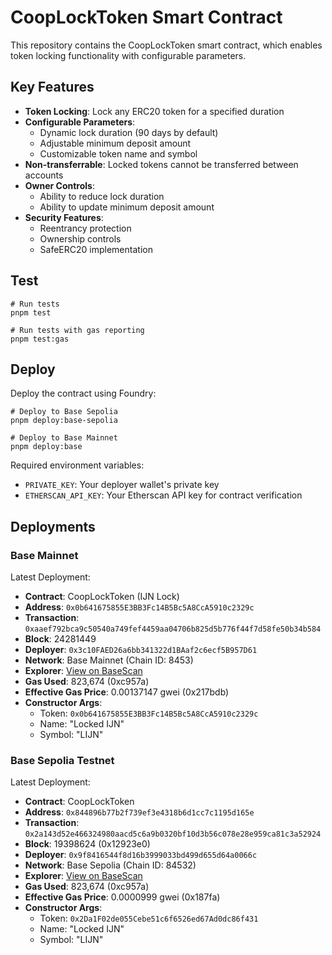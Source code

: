 # CoopLockToken Smart Contract

This repository contains the CoopLockToken smart contract, which enables token locking functionality with configurable parameters.

## Key Features

- **Token Locking**: Lock any ERC20 token for a specified duration
- **Configurable Parameters**:
  - Dynamic lock duration (90 days by default)
  - Adjustable minimum deposit amount
  - Customizable token name and symbol
- **Non-transferrable**: Locked tokens cannot be transferred between accounts
- **Owner Controls**:
  - Ability to reduce lock duration
  - Ability to update minimum deposit amount
- **Security Features**:
  - Reentrancy protection
  - Ownership controls
  - SafeERC20 implementation

## Test

```shell
# Run tests
pnpm test

# Run tests with gas reporting
pnpm test:gas
```

## Deploy

Deploy the contract using Foundry:

```shell
# Deploy to Base Sepolia
pnpm deploy:base-sepolia

# Deploy to Base Mainnet
pnpm deploy:base
```

Required environment variables:

- `PRIVATE_KEY`: Your deployer wallet's private key
- `ETHERSCAN_API_KEY`: Your Etherscan API key for contract verification

## Deployments

### Base Mainnet

Latest Deployment:

- **Contract**: CoopLockToken (IJN Lock)
- **Address**: `0x0b641675855E3BB3Fc14B5Bc5A8CcA5910c2329c`
- **Transaction**: `0xaaef792bca9c50540a749fef4459aa04706b825d5b776f44f7d58fe50b34b584`
- **Block**: 24281449
- **Deployer**: `0x3c10FAED26a6bb341322d1BAaf2c6ecf5B957D61`
- **Network**: Base Mainnet (Chain ID: 8453)
- **Explorer**: [View on BaseScan](https://basescan.org/address/0xaaef792bca9c50540a749fef4459aa04706b825d5b776f44f7d58fe50b34b584)
- **Gas Used**: 823,674 (0xc957a)
- **Effective Gas Price**: 0.00137147 gwei (0x217bdb)
- **Constructor Args**:
  - Token: `0x0b641675855E3BB3Fc14B5Bc5A8CcA5910c2329c`
  - Name: "Locked IJN"
  - Symbol: "LIJN"

### Base Sepolia Testnet

Latest Deployment:

- **Contract**: CoopLockToken
- **Address**: `0x844896b77b2f739ef3e4318b6d1cc7c1195d165e`
- **Transaction**: `0x2a143d52e466324980aacd5c6a9b0320bf10d3b56c078e28e959ca81c3a52924`
- **Block**: 19398624 (0x12923e0)
- **Deployer**: `0x9f8416544f8d16b3999033bd499d655d64a0066c`
- **Network**: Base Sepolia (Chain ID: 84532)
- **Explorer**: [View on BaseScan](https://sepolia.basescan.org/address/0x844896b77b2f739ef3e4318b6d1cc7c1195d165e)
- **Gas Used**: 823,674 (0xc957a)
- **Effective Gas Price**: 0.0000999 gwei (0x187fa)
- **Constructor Args**:
  - Token: `0x2Da1F02de055Cebe51c6f6526ed67Ad0dc86f431`
  - Name: "Locked IJN"
  - Symbol: "LIJN"
